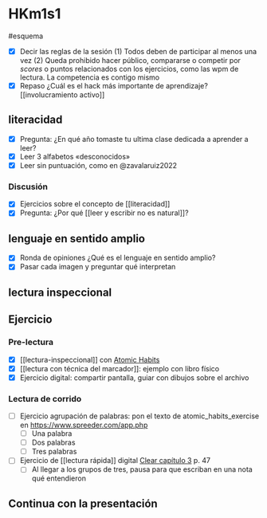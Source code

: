 # HKm1s1
#esquema

- [x] Decir las reglas de la sesión
      (1) Todos deben de participar al menos una vez
      (2) Queda prohibido hacer público, compararse o competir por *scores* o puntos relacionados con los ejercicios, como las wpm de lectura. La competencia es contigo mismo
- [x] Repaso ¿Cuál es el hack más importante de aprendizaje? [[involucramiento activo]]

## literacidad

- [x] Pregunta: ¿En qué año tomaste tu ultima clase dedicada a aprender a leer?
- [x] Leer 3 alfabetos «desconocidos»
- [x] Leer sin puntuación, como en @zavalaruiz2022

### Discusión

- [x] Ejercicios sobre el concepto de [[literacidad]]
- [x] Pregunta: ¿Por qué [[leer y escribir no es natural]]?

## lenguaje en sentido amplio 

- [x] Ronda de opiniones ¿Qué es el lenguaje en sentido amplio?
- [x] Pasar cada imagen y preguntar qué interpretan

## lectura inspeccional

## Ejercicio

### Pre-lectura

- [x] [[lectura-inspeccional]] con [Atomic Habits](file://Users/sabhz/Downloads/Atomic-Habits.pdf) 
- [x] [[lectura con técnica del marcador]]: ejemplo con libro físico
- [x] Ejercicio digital: compartir pantalla, guiar con dibujos sobre el archivo

### Lectura de corrido

- [ ] Ejercicio agrupación de palabras: pon el texto de atomic_habits_exercise en https://www.spreeder.com/app.php
    - [ ] Una palabra 
    - [ ] Dos palabras
    - [ ] Tres palabras
- [ ] Ejercicio de [[lectura rápida]] digital [Clear capítulo 3](file:///Users/sabhz/Downloads/clear-atomic-habits.pdf) p. 47
    - [ ] Al llegar a los grupos de tres, pausa para que escriban en una nota qué entendieron
## Continua con la presentación
